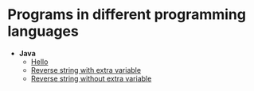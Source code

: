 # Programs in different programming languages

* **Java**
	- [Hello](java/1_hello/Hello.java)
	- [Reverse string with extra variable](java/2_reverse_string/ReverseString.java)
	- [Reverse string without extra variable](java/2_reverse_string/ReverseString2.java)
